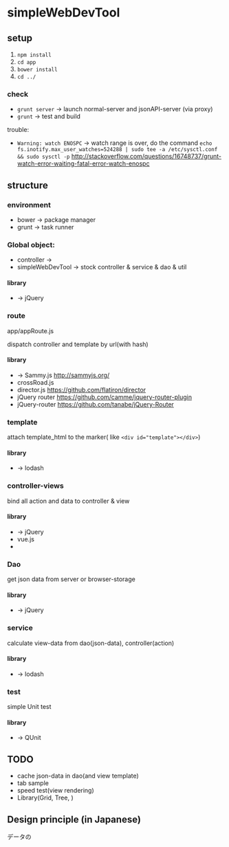 simpleWebDevTool
================


## setup

1. `npm install`
2. `cd app`
3. `bower install`
4. `cd ../`

### check

* `grunt server` -> launch normal-server and jsonAPI-server (via proxy)
* `grunt` -> test and build

trouble:

* `Warning: watch ENOSPC` -> watch range is over, 
do the command `echo fs.inotify.max_user_watches=524288 | sudo tee -a /etc/sysctl.conf && sudo sysctl -p`
http://stackoverflow.com/questions/16748737/grunt-watch-error-waiting-fatal-error-watch-enospc


## structure

### environment

* bower -> package manager
* grunt -> task runner

### Global object:

* controller -> 
* simpleWebDevTool -> stock controller & service & dao & util

#### library

* -> jQuery

### route

app/appRoute.js

dispatch controller and template by url(with hash)

#### library

* -> Sammy.js http://sammyjs.org/
* crossRoad.js
* director.js https://github.com/flatiron/director
* jQuery router https://github.com/camme/jquery-router-plugin
* jQuery-router https://github.com/tanabe/jQuery-Router

### template

attach template_html to the marker( like `<div id="template"></div>`)

#### library

* -> lodash

### controller-views

bind all action and data to controller & view

#### library

* -> jQuery
* vue.js
* 

### Dao

get json data from server or browser-storage

#### library

* -> jQuery

### service

calculate view-data from dao(json-data), controller(action)

#### library

* -> lodash

### test

simple Unit test

#### library

* -> QUnit





## TODO

* cache json-data in dao(and view template)
* tab sample
* speed test(view rendering)
* Library(Grid, Tree, )



## Design principle (in Japanese)

データの